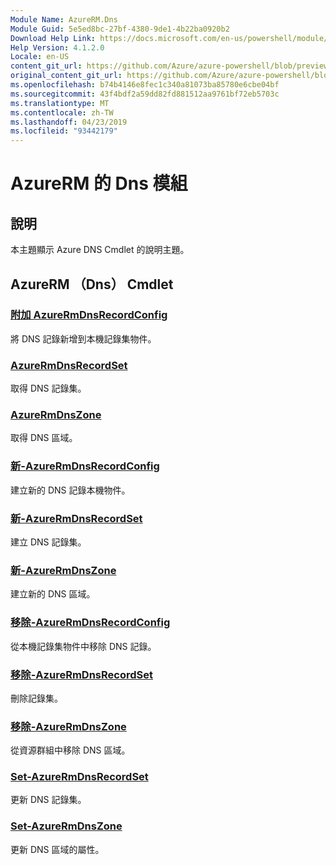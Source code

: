 ```yaml
---
Module Name: AzureRM.Dns
Module Guid: 5e5ed8bc-27bf-4380-9de1-4b22ba0920b2
Download Help Link: https://docs.microsoft.com/en-us/powershell/module/azurerm.dns
Help Version: 4.1.2.0
Locale: en-US
content_git_url: https://github.com/Azure/azure-powershell/blob/preview/src/ResourceManager/Dns/Commands.Dns/help/AzureRM.DNS.md
original_content_git_url: https://github.com/Azure/azure-powershell/blob/preview/src/ResourceManager/Dns/Commands.Dns/help/AzureRM.DNS.md
ms.openlocfilehash: b74b4146e8fec1c340a81073ba85780e6cbe04bf
ms.sourcegitcommit: 43f4bdf2a59dd82fd881512aa9761bf72eb5703c
ms.translationtype: MT
ms.contentlocale: zh-TW
ms.lasthandoff: 04/23/2019
ms.locfileid: "93442179"
---
```

# AzureRM 的 Dns 模組
## 說明
本主題顯示 Azure DNS Cmdlet 的說明主題。

## AzureRM （Dns） Cmdlet
### [附加 AzureRmDnsRecordConfig](Add-AzureRmDnsRecordConfig.md)
將 DNS 記錄新增到本機記錄集物件。

### [AzureRmDnsRecordSet](Get-AzureRmDnsRecordSet.md)
取得 DNS 記錄集。

### [AzureRmDnsZone](Get-AzureRmDnsZone.md)
取得 DNS 區域。

### [新-AzureRmDnsRecordConfig](New-AzureRmDnsRecordConfig.md)
建立新的 DNS 記錄本機物件。

### [新-AzureRmDnsRecordSet](New-AzureRmDnsRecordSet.md)
建立 DNS 記錄集。

### [新-AzureRmDnsZone](New-AzureRmDnsZone.md)
建立新的 DNS 區域。

### [移除-AzureRmDnsRecordConfig](Remove-AzureRmDnsRecordConfig.md)
從本機記錄集物件中移除 DNS 記錄。

### [移除-AzureRmDnsRecordSet](Remove-AzureRmDnsRecordSet.md)
刪除記錄集。

### [移除-AzureRmDnsZone](Remove-AzureRmDnsZone.md)
從資源群組中移除 DNS 區域。

### [Set-AzureRmDnsRecordSet](Set-AzureRmDnsRecordSet.md)
更新 DNS 記錄集。

### [Set-AzureRmDnsZone](Set-AzureRmDnsZone.md)
更新 DNS 區域的屬性。

